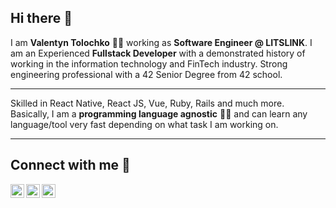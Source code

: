 ## Hi there 👋

I am **Valentyn Tolochko** 👨‍💻 working as **Software Engineer @ LITSLINK**. I am an Experienced **Fullstack Developer** with a demonstrated history of working in the information technology and FinTech industry. 
Strong engineering professional with a 42 Senior Degree from 42 school.

---

Skilled in React Native, React JS, Vue, Ruby, Rails and much more.
<br />
Basically, I am a **programming language agnostic** 👨‍🎓 and can learn any language/tool very fast depending on what task I am working on.

---

## Connect with me  📡

[<img align="left" alt="vtolochk | Twitter" width="22px" src="https://cdn.jsdelivr.net/npm/simple-icons@v3/icons/twitter.svg" />][twitter]
[<img align="left" alt="vtolochk | LinkedIn" width="22px" src="https://cdn.jsdelivr.net/npm/simple-icons@v3/icons/linkedin.svg" />][linkedin]
[<img align="left" alt="vtolochk | Instagram" width="22px" src="https://cdn.jsdelivr.net/npm/simple-icons@v3/icons/instagram.svg" />][instagram]

[twitter]: https://twitter.com/vtolochk
[linkedin]: https://linkedin.com/in/vtolochk
[instagram]: https://instagram.com/valentin_tolochko
